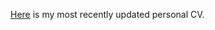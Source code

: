 [Here](https://github.com/ProfSuzy/SThorntonCV/blob/main/Thornton_Vita.pdf) is my most recently updated personal CV. 
